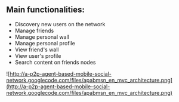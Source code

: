 ## Main functionalities: ##
  * Discovery new users on the network
  * Manage friends
  * Manage personal wall
  * Manage personal profile
  * View friend's wall
  * View user's profile
  * Search content on friends nodes

![http://a-p2p-agent-based-mobile-social-network.googlecode.com/files/apabmsn_en_mvc_architecture.png](http://a-p2p-agent-based-mobile-social-network.googlecode.com/files/apabmsn_en_mvc_architecture.png)
